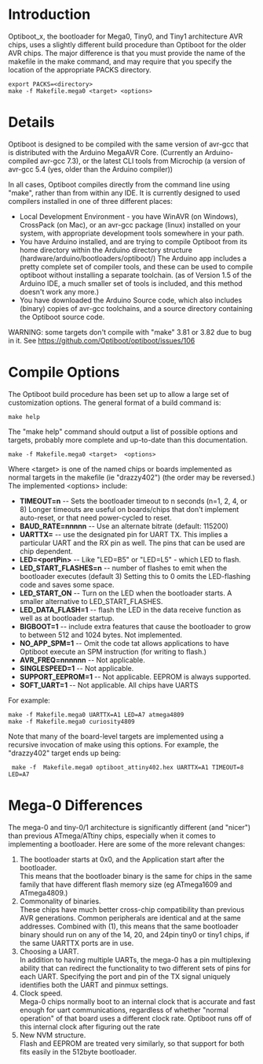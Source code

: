# Introduction #

Optiboot_x, the bootloader for Mega0, Tiny0, and Tiny1 architecture AVR chips, uses a slightly different build procedure than Optiboot for the older AVR chips.  The major difference is that you must provide the name of the makefile in the make command, and may require that you specify the location of the appropriate PACKS directory.
~~~
export PACKS=<directory>
make -f Makefile.mega0 <target> <options>
~~~


# Details #

Optiboot is designed to be compiled with the same version of avr-gcc that is distributed with the Arduino MegaAVR Core. (Currently an Arduino-compiled avr-gcc 7.3), or the latest CLI tools from Microchip (a version of avr-gcc 5.4 (yes, older than the Arduino compiler))

In all cases, Optiboot compiles directly from the command line using "make", rather than from within any IDE.  It is currently designed to used compilers installed in one of three different places:

  * Local Development Environment - you have WinAVR (on Windows), CrossPack (on Mac), or an avr-gcc package (linux) installed on your system, with appropriate development tools somewhere in your path.
  * You have Arduino installed, and are trying to compile Optiboot from its home directory within the Arduino directory structure (hardware/arduino/bootloaders/optiboot/)  The Arduino app includes a pretty complete set of compiler tools, and these can be used to compile optiboot without installing a separate toolchain. (as of Version 1.5 of the Arduino IDE, a much smaller set of tools is included, and this method doesn't work any more.)
  * You have downloaded the Arduino Source code, which also includes (binary) copies of avr-gcc toolchains, and a source directory containing the Optiboot source code.

WARNING: some targets don't compile with "make" 3.81 or 3.82 due to bug in it.  See https://github.com/Optiboot/optiboot/issues/106


# Compile Options #

The Optiboot build procedure has been set up to allow a large set of customization options.  The general format of a build command is:

~~~~
make help
~~~~
The "make help" command should output a list of possible options and targets, probably more complete and up-to-date than this documentation.

~~~~
make -f Makefile.mega0 <target>  <options>
~~~~
Where \<target\> is one of the named chips or boards implemented as normal targets in the makefile (ie "drazzy402") (the order may be reversed.) The implemented \<options\> include:

 * **TIMEOUT=n** -- Sets the bootloader timeout to n seconds (n=1, 2, 4, or 8)  Longer timeouts are useful on boards/chips that don't implement auto-reset, or that need power-cycled to reset.
  * **BAUD\_RATE=nnnnn**  --  Use an alternate bitrate (default: 115200)<br>
  * **UARTTX=<portPin>**  -- use the designated pin for UART TX.  This implies a particular UART and the RX pin as well.  The pins that can be used are chip dependent.
  * **LED=\<portPin\>**  --  Like "LED=B5" or "LED=L5" - which LED to flash.
  * **LED\_START\_FLASHES=n**  -- number of flashes to emit when the bootloader executes (default 3)  Setting this to 0 omits the LED-flashing code and saves some space.
  * **LED\_START\_ON**  -- Turn on the LED when the bootloader starts.  A smaller alternative to LED\_START\_FLASHES.
  * **LED\_DATA\_FLASH=1** -- flash the LED in the data receive function as well as at bootloader startup.
  * **BIGBOOT=1** -- include extra features that cause the bootloader to grow to between 512 and 1024 bytes.  Not implemented.
  * **NO\_APP\_SPM=1** -- Omit the code tat allows applications to have Optiboot execute an SPM instruction (for writing to flash.)
  * **AVR\_FREQ=nnnnnn**  --  Not applicable.
  * **SINGLESPEED=1**  -- Not applicable.
  * **SUPPORT\_EEPROM=1** -- Not applicable.  EEPROM is always supported.
  * **SOFT_UART=1**  --  Not applicable.  All chips have UARTS


For example:

~~~~
make -f Makefile.mega0 UARTTX=A1 LED=A7 atmega4809
make -f Makefile.mega0 curiosity4809
~~~~
Note that many of the board-level targets are implemented using a recursive invocation of make using this options.  For example, the "drazzy402" target ends up being:

~~~~
 make -f  Makefile.mega0 optiboot_attiny402.hex UARTTX=A1 TIMEOUT=8 LED=A7
~~~~

# Mega-0 Differences #
The mega-0 and tiny-0/1 architecture is significantly different (and "nicer") than previous ATmega/ATtiny chips, especially when it comes to implementing a bootloader.  Here are some of the more relevant changes:

 1. The bootloader starts at 0x0, and the Application start after the bootloader. <br>This means that the bootloader binary is the same for chips in the same family that have different flash memory size (eg ATmega1609 and ATmega4809.)
 2. Commonality of binaries.<br>These chips have much better cross-chip compatibility than previous AVR generations.  Common peripherals are identical and at the same addresses.  Combined with (1), this means that the same bootloader binary should run on any of the 14, 20, and 24pin tiny0 or tiny1 chips, if the same UARTTX ports are in use.
 3. Choosing a UART.<br>In addition to having multiple UARTs, the mega-0 has a pin multiplexing ability that can redirect the functionality to two different sets of pins for each UART.  Specifying the port and pin of the TX signal uniquely identifies both the UART and pinmux settings.
 4. Clock speed.<br>Mega-0 chips normally boot to an internal clock that is accurate and fast enough for uart communications, regardless of whether "normal operation" of that board uses a different clock rate.  Optiboot runs off of this internal clock after figuring out the rate
 1. New NVM structure.<br>Flash and EEPROM are treated very similarly, so that support for both fits easily in the 512byte bootloader.
